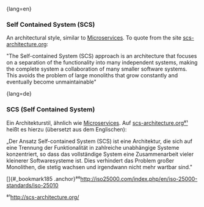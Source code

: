 {lang=en}
### Self Contained System (SCS)

An architectural style, similar to [Microservices](#term-microservice). To quote from the site
[scs-architecture.org](http://scs-architecture.org/):

  "The Self-contained System (SCS) approach is an architecture that focuses on a separation of the functionality into many independent systems, making the complete system a collaboration of many smaller software systems. This avoids the problem of large monoliths that grow constantly and eventually become unmaintainable"


{lang=de}
### SCS (Self Contained System)

Ein Architekturstil, ähnlich wie [Microservices](#_bookmark130). Auf
[scs-architecture.org](http://scs-architecture.org/)[⁸¹](#_bookmark185)
heißt es hierzu (übersetzt aus dem Englischen):

„Der Ansatz Self-contained System (SCS) ist eine Architektur, die sich
auf eine Trennung der Funktionalität in zahlreiche unabhängige Systeme
konzentriert, so dass das vollständige System eine Zusammenarbeit
vieler kleinerer Softwaresysteme ist. Dies verhindert das Problem
großer Monolithen, die stetig wachsen und irgendwann nicht mehr
wartbar sind."

[]{#_bookmark185
.anchor}⁸⁰<http://iso25000.com/index.php/en/iso-25000-standards/iso-25010>

⁸¹<http://scs-architecture.org/>

